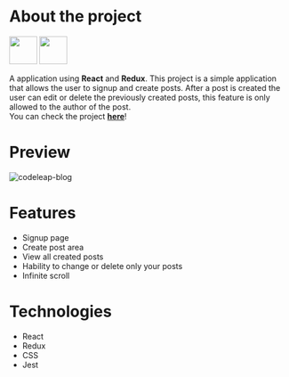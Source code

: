 About the project
==
<p float="left">
  <img src="https://upload.wikimedia.org/wikipedia/commons/a/a7/React-icon.svg" width="50px">
  <img src="https://upload.wikimedia.org/wikipedia/commons/9/9e/Cib-redux_%28CoreUI_Icons_v1.0.0%29.svg" width="50px">
</p>

A application using **React** and **Redux**.
This project is a simple application that allows the user to signup and create posts. After a post is created the user can edit or delete the previously created posts, this feature is only allowed to the author of the post.\
You can check the project **[here](https://luizalsc.github.io/codeleap-blog/)**!

Preview
==
![codeleap-blog](https://github.com/luizalsc/codeleap-blog/assets/111703755/a8be1512-13d3-4ad7-ab09-1a8af3c55451)

# Features
* Signup page
* Create post area
* View all created posts
* Hability to change or delete only your posts
* Infinite scroll

# Technologies
* React
* Redux
* CSS
* Jest
